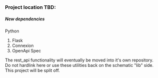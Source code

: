 ### Project location TBD: 

##### New dependencies
Python
1. Flask
2. Connexion
3. OpenApi Spec

The rest_api functionality will eventually be moved into it's own repository.
Do not hardlink here or use these utilities back on the schematic "lib" side.
This project will be split off.


